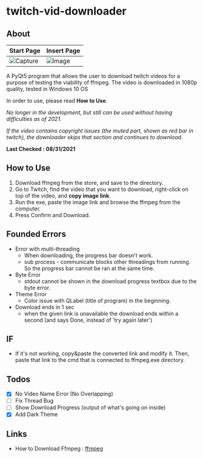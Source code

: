 # twitch-vid-downloader
About 
-------
| Start Page                          | Insert Page                         |
| ----------------------------------- | ----------------------------------- |
| ![Capture](https://github.com/Aidenseo3180/blog-web-application/assets/66958352/399f5523-3dee-4ca5-a061-b8f1b0baf1f6) | ![Image](https://github.com/Aidenseo3180/blog-web-application/assets/66958352/cadd10d9-182a-442e-ac67-051dee2b07c8) |

A PyQt5 program that allows the user to download twitch videos for a purpose of testing the viability of ffmpeg.
The video is downloaded in 1080p quality, tested in Windows 10 OS

In order to use, please read **How to Use**.

*No longer in the development, but still can be used without having difficulties as of 2021.*  

*If the video contains copyright issues (the muted part, shown as red bar in twitch), the downloader skips that section and continues to download.*

**Last Checked : 08/31/2021**

How to Use
-------------
1. Download ffmpeg from the store, and save to the directory.
2. Go to Twitch, find the video that you want to download, right-click on top of the video, and **copy image link**.
3. Run the exe, paste the image link and browse the ffmpeg from the computer.
4. Press Confirm and Download.

Founded Errors
------------
* Error with multi-threading
  * When downloading, the progress bar doesn't work.
  * sub process - communicate blocks other threadings from running. So the progress bar cannot be ran at the same time.
* Byte Error
  * stdout cannot be shown in the download progress textbox due to the byte error.
* Theme Error
  * Color issue with QLabel (title of program) in the beginning.
* Download ends in 1 sec  
  * when the given link is unavailable the download ends within a second (and says Done, instead of 'try again later')

IF
-----
* If it's not working, copy&paste the converted link and modify it. Then, paste that link to the cmd that is connected to ffmpeg.exe directory.

Todos
----
- [X] No Video Name Error (No Overlapping)
- [ ] Fix Thread Bug
- [ ] Show Download Progress (output of what's going on inside)
- [X] Add Dark Theme

Links
---
* How to Download Ffmpeg : [ffmpeg](https://www.wikihow.com/Install-FFmpeg-on-Windows)
